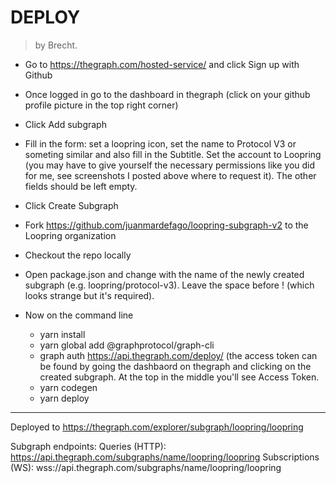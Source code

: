# DEPLOY

> by Brecht.

- Go to https://thegraph.com/hosted-service/ and click Sign up with Github
- Once logged in go to the dashboard in thegraph (click on your github profile picture in the top right corner)
- Click Add subgraph
- Fill in the form: set a loopring icon, set the name to Protocol V3 or someting similar and also fill in the Subtitle. Set the account to Loopring (you may have to give yourself the necessary permissions like you did for me, see screenshots I posted above where to request it). The other fields should be left empty.
- Click Create Subgraph

- Fork https://github.com/juanmardefago/loopring-subgraph-v2 to the Loopring organization
- Checkout the repo locally
- Open package.json and change <subgraph-name> with the name of the newly created subgraph (e.g. loopring/protocol-v3). Leave the space before <subgraph-name>! (which looks strange but it's required).
- Now on the command line
    - yarn install
    - yarn global add @graphprotocol/graph-cli
    - graph auth https://api.thegraph.com/deploy/ <access token> (the access token can be found by going the dashbaord on thegraph and clicking on the created subgraph. At the top in the middle you'll see Access Token.
    - yarn codegen
    - yarn deploy

---

Deployed to https://thegraph.com/explorer/subgraph/loopring/loopring

Subgraph endpoints:
Queries (HTTP):     https://api.thegraph.com/subgraphs/name/loopring/loopring
Subscriptions (WS): wss://api.thegraph.com/subgraphs/name/loopring/loopring